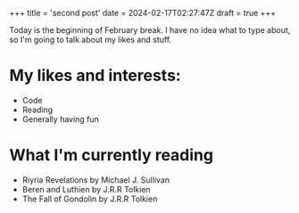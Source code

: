 +++
title = 'second post'
date = 2024-02-17T02:27:47Z
draft = true
+++

Today is the beginning of February break. I have no idea what to type about, so I'm going to talk about my likes and stuff. 

# My likes and interests:
- Code
- Reading
- Generally having fun

# What I'm currently reading
- Riyria Revelations by Michael J. Sullivan
- Beren and Luthien by J.R.R Tolkien
- The Fall of Gondolin by J.R.R Tolkien 
